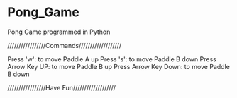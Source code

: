 # Pong_Game
Pong Game programmed in Python

/////////////////Commands///////////////////

Press 'w': to move Paddle A up
Press 's': to move Paddle B down
Press Arrow Key UP: to move Paddle B up
Press Arrow Key Down: to move Paddle B down

/////////////////Have Fun///////////////////
